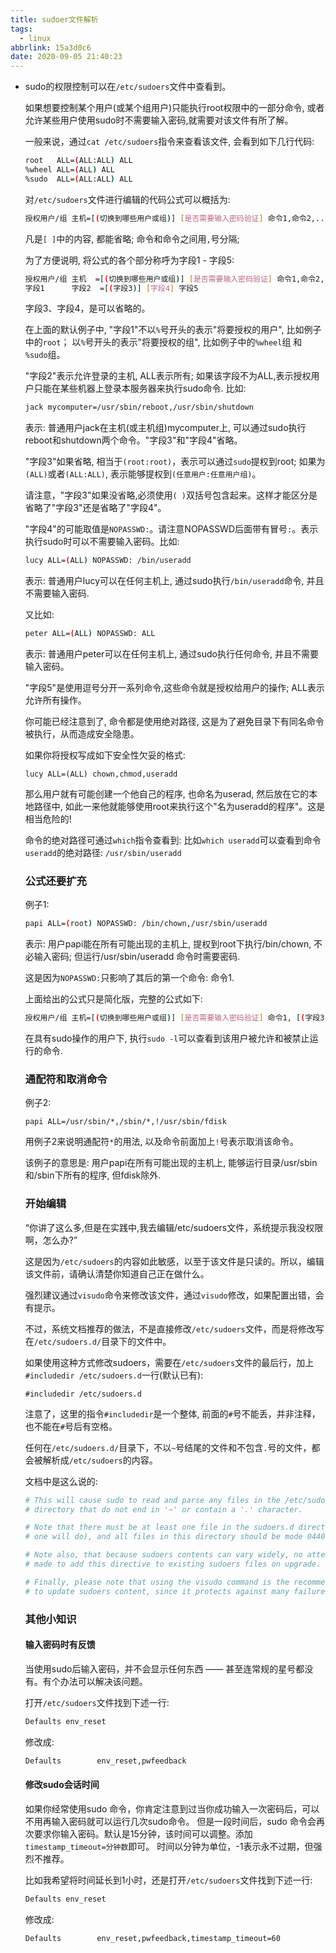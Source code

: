 ```yaml
---
title: sudoer文件解析
tags:
  - linux
abbrlink: 15a3d0c6
date: 2020-09-05 21:40:23
---
```


- sudo的权限控制可以在`/etc/sudoers`文件中查看到。

  如果想要控制某个用户(或某个组用户)只能执行root权限中的一部分命令, 或者允许某些用户使用sudo时不需要输入密码,就需要对该文件有所了解。

  一般来说，通过`cat /etc/sudoers`指令来查看该文件, 会看到如下几行代码:

  ```bash
  root   ALL=(ALL:ALL) ALL
  %wheel ALL=(ALL) ALL
  %sudo  ALL=(ALL:ALL) ALL
  ```

  对`/etc/sudoers`文件进行编辑的代码公式可以概括为:

  ```bash
  授权用户/组 主机=[(切换到哪些用户或组)] [是否需要输入密码验证] 命令1,命令2,...
  ```

  凡是`[ ]`中的内容, 都能省略; 命令和命令之间用`,`号分隔;

  为了方便说明, 将公式的各个部分称呼为字段1 - 字段5:

  ```bash
  授权用户/组 主机  =[(切换到哪些用户或组)] [是否需要输入密码验证] 命令1,命令2,...
  字段1      字段2  =[(字段3)] [字段4] 字段5
  ```

  字段3、字段4，是可以省略的。

  在上面的默认例子中, "字段1"不以`%`号开头的表示"将要授权的用户", 比如例子中的`root`；
  以`%`号开头的表示"将要授权的组", 比如例子中的`%wheel`组 和 `%sudo`组。

  "字段2"表示允许登录的主机, ALL表示所有; 如果该字段不为ALL,表示授权用户只能在某些机器上登录本服务器来执行sudo命令. 比如:

  ```bash
  jack mycomputer=/usr/sbin/reboot,/usr/sbin/shutdown
  ```

  表示: 普通用户jack在主机(或主机组)mycomputer上, 可以通过sudo执行reboot和shutdown两个命令。"字段3"和"字段4"省略。

  "字段3"如果省略, 相当于`(root:root)`，表示可以通过`sudo`提权到root; 如果为`(ALL)`或者`(ALL:ALL)`, 表示能够提权到`(任意用户:任意用户组)`。

  请注意，"字段3"如果没省略,必须使用`( )`双括号包含起来。这样才能区分是省略了"字段3"还是省略了"字段4"。

  "字段4"的可能取值是`NOPASSWD:`。请注意NOPASSWD后面带有冒号`:`。表示执行sudo时可以不需要输入密码。比如:

  ```bash
  lucy ALL=(ALL) NOPASSWD: /bin/useradd
  ```

  表示: 普通用户lucy可以在任何主机上, 通过sudo执行`/bin/useradd`命令, 并且不需要输入密码.

  又比如:

  ```bash
  peter ALL=(ALL) NOPASSWD: ALL
  ```

  表示: 普通用户peter可以在任何主机上, 通过sudo执行任何命令, 并且不需要输入密码。

  "字段5"是使用逗号分开一系列命令,这些命令就是授权给用户的操作; ALL表示允许所有操作。

  你可能已经注意到了, 命令都是使用绝对路径, 这是为了避免目录下有同名命令被执行，从而造成安全隐患。

  如果你将授权写成如下安全性欠妥的格式:

  ```
  lucy ALL=(ALL) chown,chmod,useradd
  ```

  那么用户就有可能创建一个他自己的程序, 也命名为userad, 然后放在它的本地路径中, 如此一来他就能够使用root来执行这个"名为useradd的程序"。这是相当危险的!

  命令的绝对路径可通过`which`指令查看到: 比如`which useradd`可以查看到命令`useradd`的绝对路径: `/usr/sbin/useradd`

  ### 公式还要扩充

  例子1:

  ```bash
  papi ALL=(root) NOPASSWD: /bin/chown,/usr/sbin/useradd
  ```

  表示: 用户papi能在所有可能出现的主机上, 提权到root下执行/bin/chown, 不必输入密码; 但运行/usr/sbin/useradd 命令时需要密码.

  这是因为`NOPASSWD:`只影响了其后的第一个命令: 命令1.

  上面给出的公式只是简化版，完整的公式如下:

  ```bash
  授权用户/组 主机=[(切换到哪些用户或组)] [是否需要输入密码验证] 命令1, [(字段3)] [字段4] 命令2, ...
  ```

  在具有sudo操作的用户下, 执行`sudo -l`可以查看到该用户被允许和被禁止运行的命令.

  ### 通配符和取消命令

  例子2:

  ```
  papi ALL=/usr/sbin/*,/sbin/*,!/usr/sbin/fdisk
  ```

  用例子2来说明通配符`*`的用法, 以及命令前面加上`!`号表示取消该命令。

  该例子的意思是: 用户papi在所有可能出现的主机上, 能够运行目录/usr/sbin和/sbin下所有的程序, 但fdisk除外.

  ### 开始编辑

  “你讲了这么多,但是在实践中,我去编辑/etc/sudoers文件，系统提示我没权限啊，怎么办?”

  这是因为`/etc/sudoers`的内容如此敏感，以至于该文件是只读的。所以，编辑该文件前，请确认清楚你知道自己正在做什么。

  强烈建议通过`visudo`命令来修改该文件，通过`visudo`修改，如果配置出错，会有提示。

  不过，系统文档推荐的做法，不是直接修改`/etc/sudoers`文件，而是将修改写在`/etc/sudoers.d/`目录下的文件中。

  如果使用这种方式修改sudoers，需要在`/etc/sudoers`文件的最后行，加上`#includedir /etc/sudoers.d`一行(默认已有):

  ```
  #includedir /etc/sudoers.d
  ```

  注意了，这里的指令`#includedir`是一个整体, 前面的`#`号不能丢，并非注释，也不能在`#`号后有空格。

  任何在`/etc/sudoers.d/`目录下，不以`~`号结尾的文件和不包含`.`号的文件，都会被解析成`/etc/sudoers`的内容。

  文档中是这么说的:

  ```bash
  # This will cause sudo to read and parse any files in the /etc/sudoers.d
  # directory that do not end in '~' or contain a '.' character.
  
  # Note that there must be at least one file in the sudoers.d directory (this
  # one will do), and all files in this directory should be mode 0440.
  
  # Note also, that because sudoers contents can vary widely, no attempt is
  # made to add this directive to existing sudoers files on upgrade.
  
  # Finally, please note that using the visudo command is the recommended way
  # to update sudoers content, since it protects against many failure modes.
  ```

  ### 其他小知识

  #### 输入密码时有反馈

  当使用sudo后输入密码，并不会显示任何东西 —— 甚至连常规的星号都没有。有个办法可以解决该问题。

  打开`/etc/sudoers`文件找到下述一行:

  ```bash
  Defaults env_reset
  ```

  修改成:

  ```bash
  Defaults        env_reset,pwfeedback
  ```

  #### 修改sudo会话时间

  如果你经常使用sudo 命令，你肯定注意到过当你成功输入一次密码后，可以不用再输入密码就可以运行几次sudo命令。
  但是一段时间后，sudo 命令会再次要求你输入密码。默认是15分钟，该时间可以调整。添加`timestamp_timeout=分钟数`即可。
  时间以分钟为单位，-1表示永不过期，但强烈不推荐。

  比如我希望将时间延长到1小时，还是打开`/etc/sudoers`文件找到下述一行:

  ```bash
  Defaults env_reset
  ```

  修改成:

  ```bash
  Defaults        env_reset,pwfeedback,timestamp_timeout=60
  ```

